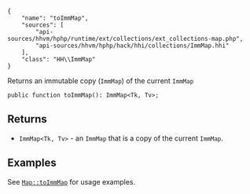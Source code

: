 ``` yamlmeta
{
    "name": "toImmMap",
    "sources": [
        "api-sources/hhvm/hphp/runtime/ext/collections/ext_collections-map.php",
        "api-sources/hhvm/hphp/hack/hhi/collections/ImmMap.hhi"
    ],
    "class": "HH\\ImmMap"
}
```




Returns an immutable copy (` ImmMap `) of the current `` ImmMap ``




``` Hack
public function toImmMap(): ImmMap<Tk, Tv>;
```




## Returns




+ ` ImmMap<Tk, Tv> ` - an `` ImmMap `` that is a copy of the current ``` ImmMap ```.




## Examples




See [` Map::toImmMap `](</hack/reference/class/Map/toImmMap/#examples>) for usage examples.
<!-- HHAPIDOC -->
